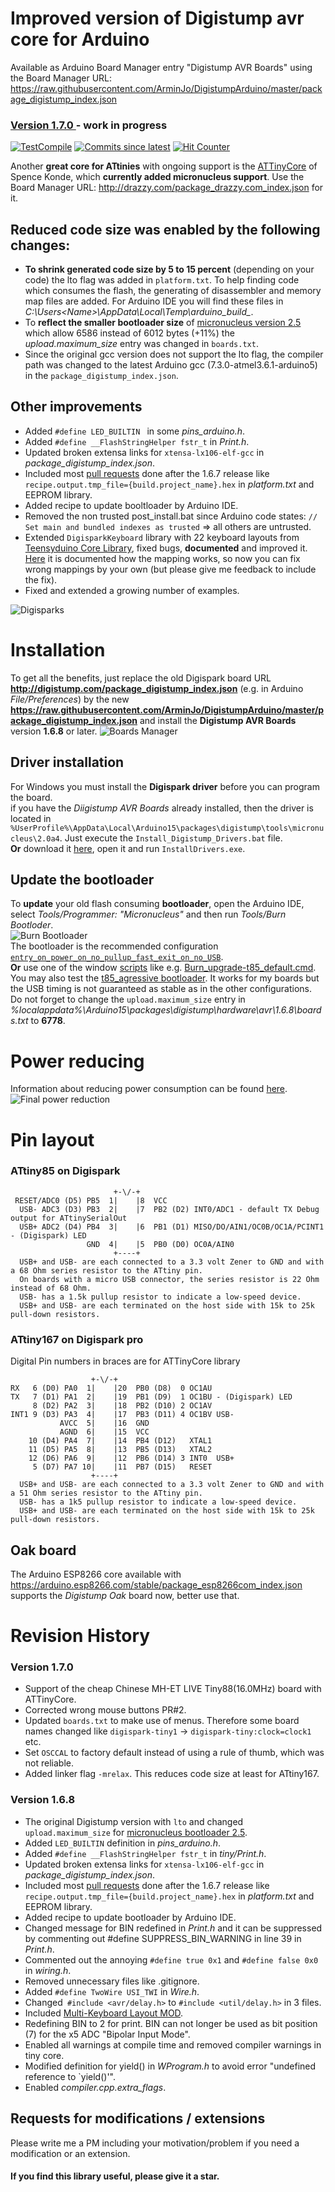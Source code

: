 # Improved version of Digistump avr core for Arduino
Available as Arduino Board Manager entry "Digistump AVR Boards" using the Board Manager URL: https://raw.githubusercontent.com/ArminJo/DigistumpArduino/master/package_digistump_index.json

### [Version 1.7.0 ](https://github.com/ArminJo/DigistumpArduino/releases) - work in progress

[![TestCompile](https://github.com/ArminJo/DigistumpArduino/workflows/TestCompile/badge.svg)](https://github.com/ArminJo/DigistumpArduino/actions)
[![Commits since latest](https://img.shields.io/github/commits-since/ArminJo/DigistumpArduino/latest)](https://github.com/ArminJo/DigistumpArduino/commits/master)
[![Hit Counter](https://hitcounter.pythonanywhere.com/count/tag.svg?url=https://github.com/ArminJo/DigistumpArduino)](https://github.com/brentvollebregt/hit-counter)

Another **great core for ATtinies** with ongoing support is the [ATTinyCore](https://github.com/SpenceKonde/ATTinyCore) of Spence Konde, which **currently added micronucleus support**. Use the Board Manager URL: http://drazzy.com/package_drazzy.com_index.json for it.

## Reduced code size was enabled by the following changes:
- **To shrink generated code size by 5 to 15 percent** (depending on your code) the lto flag was added in `platform.txt`. To help finding code which consumes the flash, the generating of disassembler and memory map files are added. For Arduino IDE you will find these files in *C:\Users\<Name>\AppData\Local\Temp\arduino_build_<number>*.
- To **reflect the smaller bootloader size** of [micronucleus version 2.5](https://github.com/ArminJo/micronucleus-firmware) which allow 6586 instead of 6012 bytes (+11%) the *upload.maximum_size* entry was changed in `boards.txt`.
- Since the original gcc version does not support the lto flag, the compiler path was changed to the latest Arduino gcc (7.3.0-atmel3.6.1-arduino5) in the `package_digistump_index.json`.

## Other improvements
- Added `#define LED_BUILTIN ` in some *pins_arduino.h*.
- Added `#define __FlashStringHelper fstr_t` in *Print.h*.
- Updated broken extensa links for `xtensa-lx106-elf-gcc` in *package_digistump_index.json*.
- Included most [pull requests](https://github.com/digistump/DigistumpArduino/pulls) done after the 1.6.7 release like `recipe.output.tmp_file={build.project_name}.hex` in *platform.txt* and EEPROM library.
- Added recipe to update booltloader by Arduino IDE.
- Removed the non trusted post_install.bat since Arduino code states: `// Set main and bundled indexes as trusted` => all others are untrusted.
- Extended `DigisparkKeyboard` library with 22 keyboard layouts from [Teensyduino Core Library](https://github.com/PaulStoffregen/cores/blob/master/teensy/keylayouts.h), fixed bugs, **documented** and improved it. [Here](https://github.com/ArminJo/DigistumpArduino/blob/542aac12e56a1818af32b303c5709c655a12d98d/digistump-avr/libraries/DigisparkKeyboard/keylayouts.h#L80) it is documented how the mapping works, so now you can fix wrong mappings by your own (but please give me feedback to include the fix).
- Fixed and extended a growing number of examples.

![Digisparks](https://github.com/ArminJo/micronucleus-firmware/blob/master/pictures/Digisparks.jpg)

# Installation
To get all the benefits, just replace the old Digispark board URL **http://digistump.com/package_digistump_index.json** (e.g. in Arduino *File/Preferences*) by the new  **https://raw.githubusercontent.com/ArminJo/DigistumpArduino/master/package_digistump_index.json** and install the **Digistump AVR Boards** version **1.6.8** or later.
![Boards Manager](https://github.com/ArminJo/DigistumpArduino/blob/master/pictures/Digistump1.6.8.jpg)

## Driver installation
For Windows you must install the **Digispark driver** before you can program the board.<br/>
if you have the *Diigistump AVR Boards* already installed, then the driver is located in `%UserProfile%\AppData\Local\Arduino15\packages\digistump\tools\micronucleus\2.0a4`. Just execute the `Install_Digistump_Drivers.bat` file.<br/>
**Or** download it [here](https://github.com/digistump/DigistumpArduino/releases/download/1.6.7/Digistump.Drivers.zip), open it and run `InstallDrivers.exe`. 

## Update the bootloader
To **update** your old flash consuming **bootloader**, open the Arduino IDE, select *Tools/Programmer: "Micronucleus"* and then run *Tools/Burn Bootloder*.<br/>
![Burn Bootloader](https://github.com/ArminJo/DigistumpArduino/blob/master/pictures/Micronucleus_Burn_Bootloader.jpg)<br/>
The bootloader is the recommended configuration [`entry_on_power_on_no_pullup_fast_exit_on_no_USB`](https://github.com/ArminJo/micronucleus-firmware#recommended-configuration).<br/>
**Or** use one of the window [scripts](https://github.com/ArminJo/micronucleus-firmware/tree/master/utils)
like e.g. [Burn_upgrade-t85_default.cmd](https://github.com/ArminJo/micronucleus-firmware/tree/master/utils/Burn_upgrade-t85_default.cmd).<br/>
You may also test the [t85_agressive bootloader](https://github.com/ArminJo/micronucleus-firmware#configuration-overview).
It works for my boards but the USB timing is not guaranteed as stable as in the other configurations.
Do not forget to change the `upload.maximum_size` entry in *%localappdata%\Arduino15\packages\digistump\hardware\avr\1.6.8\boards.txt* to **6778**.<br/>

# Power reducing
Information about reducing power consumption can be found [here](https://github.com/ArminJo/micronucleus-firmware#measured-digispark-pll-clock-supply-current).
![Final power reduction](https://github.com/ArminJo/Arduino-OpenWindowAlarm/blob/master/pictures/Final-Version-Detail_annotated.jpg)

# Pin layout
### ATtiny85 on Digispark

```
                       +-\/-+
 RESET/ADC0 (D5) PB5  1|    |8  VCC
  USB- ADC3 (D3) PB3  2|    |7  PB2 (D2) INT0/ADC1 - default TX Debug output for ATtinySerialOut
  USB+ ADC2 (D4) PB4  3|    |6  PB1 (D1) MISO/DO/AIN1/OC0B/OC1A/PCINT1 - (Digispark) LED
                 GND  4|    |5  PB0 (D0) OC0A/AIN0
                       +----+
  USB+ and USB- are each connected to a 3.3 volt Zener to GND and with a 68 Ohm series resistor to the ATtiny pin.
  On boards with a micro USB connector, the series resistor is 22 Ohm instead of 68 Ohm. 
  USB- has a 1.5k pullup resistor to indicate a low-speed device.                  
  USB+ and USB- are each terminated on the host side with 15k to 25k pull-down resistors.
```

### ATtiny167 on Digispark pro
Digital Pin numbers in braces are for ATTinyCore library

```
                  +-\/-+
RX   6 (D0) PA0  1|    |20  PB0 (D8)  0 OC1AU
TX   7 (D1) PA1  2|    |19  PB1 (D9)  1 OC1BU - (Digispark) LED
     8 (D2) PA2  3|    |18  PB2 (D10) 2 OC1AV
INT1 9 (D3) PA3  4|    |17  PB3 (D11) 4 OC1BV USB-
           AVCC  5|    |16  GND
           AGND  6|    |15  VCC
    10 (D4) PA4  7|    |14  PB4 (D12)   XTAL1
    11 (D5) PA5  8|    |13  PB5 (D13)   XTAL2
    12 (D6) PA6  9|    |12  PB6 (D14) 3 INT0  USB+
     5 (D7) PA7 10|    |11  PB7 (D15)   RESET
                  +----+
  USB+ and USB- are each connected to a 3.3 volt Zener to GND and with a 51 Ohm series resistor to the ATtiny pin.
  USB- has a 1k5 pullup resistor to indicate a low-speed device.
  USB+ and USB- are each terminated on the host side with 15k to 25k pull-down resistors.

```

## Oak board
The Arduino ESP8266 core available with https://arduino.esp8266.com/stable/package_esp8266com_index.json supports the *Digistump Oak* board now, better use that.

# Revision History

### Version 1.7.0
- Support of the cheap Chinese MH-ET LIVE Tiny88(16.0MHz) board with ATTinyCore.
- Corrected wrong mouse buttons PR#2.
- Updated `boards.txt` to make use of menus. Therefore some board names changed like `digispark-tiny1` -> `digispark-tiny:clock=clock1` etc.
- Set `OSCCAL` to factory default instead of using a rule of thumb, which was not reliable.
- Added linker flag `-mrelax`. This reduces code size at least for ATtiny167.

### Version 1.6.8
- The original Digistump version with `lto` and changed `upload.maximum_size` for [micronucleus bootloader 2.5](https://github.com/ArminJo/micronucleus-firmware).
- Added `LED_BUILTIN` definition in *pins_arduino.h*.
- Added `#define __FlashStringHelper fstr_t` in *tiny/Print.h*.
- Updated broken extensa links for `xtensa-lx106-elf-gcc` in *package_digistump_index.json*.
- Included most [pull requests](https://github.com/digistump/DigistumpArduino/pulls) done after the 1.6.7 release like `recipe.output.tmp_file={build.project_name}.hex` in *platform.txt* and EEPROM library.
- Added recipe to update bootloader by Arduino IDE.
- Changed message for BIN redefined in *Print.h* and it can be suppressed by commenting out #define SUPPRESS_BIN_WARNING in line 39 in *Print.h*.
- Commented out the annoying `#define true 0x1` and `#define false 0x0` in *wiring.h*.
- Removed unnecessary files  like .gitignore.
- Added `#define TwoWire USI_TWI` in *Wire.h*.
- Changed` #include <avr/delay.h>` to `#include <util/delay.h>` in 3 files.
- Included [Multi-Keyboard Layout MOD](https://github.com/rsrdesarrollo/DigistumpArduino).
- Redefining BIN to 2 for print. BIN can not longer be used as bit position (7) for the x5 ADC "Bipolar Input Mode".
- Enabled all warnings at compile time and removed compiler warnings in tiny core.
- Modified definition for yield() in *WProgram.h* to avoid error "undefined reference to `yield()'".
- Enabled *compiler.cpp.extra_flags*.

## Requests for modifications / extensions
Please write me a PM including your motivation/problem if you need a modification or an extension.

#### If you find this library useful, please give it a star.